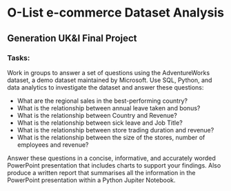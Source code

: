 # O-List e-commerce Dataset Analysis
## Generation UK&I Final Project

### Tasks:

Work in groups to answer a set of questions using the AdventureWorks dataset, a demo dataset maintained by Microsoft.
Use SQL, Python, and data analytics to investigate the dataset and answer these questions: 

- What are the regional sales in the best-performing country?
- What is the relationship between annual leave taken and bonus?
- What is the relationship between Country and Revenue?
- What is the relationship between sick leave and Job Title?
- What is the relationship between store trading duration and revenue?
- What is the relationship between the size of the stores, number of employees and revenue?

Answer these questions in a concise, informative, and accurately worded PowerPoint presentation that includes charts to support your findings. 
Also produce a written report that summarises all the information in the PowerPoint presentation within a Python Jupiter Notebook.

